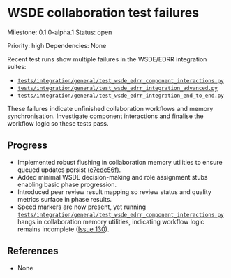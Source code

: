 # WSDE collaboration test failures
Milestone: 0.1.0-alpha.1
Status: open

Priority: high
Dependencies: None


Recent test runs show multiple failures in the WSDE/EDRR integration suites:
- [`tests/integration/general/test_wsde_edrr_component_interactions.py`](../tests/integration/general/test_wsde_edrr_component_interactions.py)
- [`tests/integration/general/test_wsde_edrr_integration_advanced.py`](../tests/integration/general/test_wsde_edrr_integration_advanced.py)
- [`tests/integration/general/test_wsde_edrr_integration_end_to_end.py`](../tests/integration/general/test_wsde_edrr_integration_end_to_end.py)

These failures indicate unfinished collaboration workflows and memory synchronisation. Investigate component interactions and finalise the workflow logic so these tests pass.

## Progress

- Implemented robust flushing in collaboration memory utilities to ensure queued updates persist ([e7edc56f](../commit/e7edc56f)).
- Added minimal WSDE decision-making and role assignment stubs enabling basic phase progression.
- Introduced peer review result mapping so review status and quality metrics surface in phase results.
- Speed markers are now present, yet running [`tests/integration/general/test_wsde_edrr_component_interactions.py`](../tests/integration/general/test_wsde_edrr_component_interactions.py) hangs in collaboration memory utilities, indicating workflow logic remains incomplete ([Issue 130](130.md)).

## References

- None
